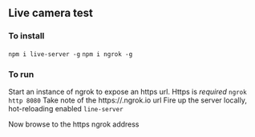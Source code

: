 ## Live camera test

### To install
```npm i live-server -g```
```npm i ngrok -g```

### To run
Start an instance of ngrok to expose an https url. Https is *required*
```ngrok http 8080```
Take note of the https://<unique>.ngrok.io url
Fire up the server locally, hot-reloading enabled
```line-server```

Now browse to the https ngrok address